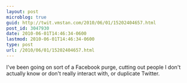 ```yaml
---
layout: post
microblog: true
guid: http://twit.vmstan.com/2010/06/01/15202404657.html
post_id: 3047930
date: 2010-06-01T14:46:34-0600
lastmod: 2010-06-01T14:46:34-0600
type: post
url: /2010/06/01/15202404657.html
---
```

I've been going on sort of a Facebook purge, cutting out people I don't actually know or don't really interact with, or duplicate Twitter.
